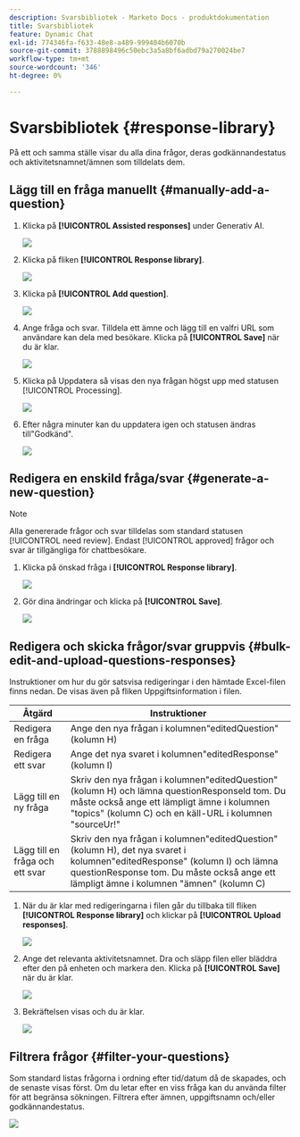 ```yaml
---
description: Svarsbibliotek - Marketo Docs - produktdokumentation
title: Svarsbibliotek
feature: Dynamic Chat
exl-id: 774346fa-f633-48e8-a489-999404b6070b
source-git-commit: 3788898496c50ebc3a5a8bf6adbd79a270024be7
workflow-type: tm+mt
source-wordcount: '346'
ht-degree: 0%

---
```


# Svarsbibliotek {#response-library}

På ett och samma ställe visar du alla dina frågor, deras godkännandestatus och aktivitetsnamnet/ämnen som tilldelats dem.

## Lägg till en fråga manuellt {#manually-add-a-question}

1. Klicka på **[!UICONTROL Assisted responses]** under Generativ AI.

   ![](assets/response-library-1.png)

1. Klicka på fliken **[!UICONTROL Response library]**.

   ![](assets/response-library-2.png)

1. Klicka på **[!UICONTROL Add question]**.

   ![](assets/response-library-3.png)

1. Ange fråga och svar. Tilldela ett ämne och lägg till en valfri URL som användare kan dela med besökare. Klicka på **[!UICONTROL Save]** när du är klar.

   ![](assets/response-library-4.png)

1. Klicka på Uppdatera så visas den nya frågan högst upp med statusen [!UICONTROL Processing].

   ![](assets/response-library-5.png)

1. Efter några minuter kan du uppdatera igen och statusen ändras till&quot;Godkänd&quot;.

   ![](assets/response-library-6.png)

## Redigera en enskild fråga/svar {#generate-a-new-question}

>[!NOTE]
>
>Alla genererade frågor och svar tilldelas som standard statusen [!UICONTROL need review]. Endast [!UICONTROL approved] frågor och svar är tillgängliga för chattbesökare.

1. Klicka på önskad fråga i **[!UICONTROL Response library]**.

   ![](assets/response-library-7.png)

1. Gör dina ändringar och klicka på **[!UICONTROL Save]**.

   ![](assets/response-library-8.png)

## Redigera och skicka frågor/svar gruppvis {#bulk-edit-and-upload-questions-responses}

Instruktioner om hur du gör satsvisa redigeringar i den hämtade Excel-filen finns nedan. De visas även på fliken Uppgiftsinformation i filen.

<table>
<thead>
  <tr>
    <th>Åtgärd</th>
    <th>Instruktioner</th>
  </tr>
</thead>
<tbody>
  <tr>
    <td>Redigera en fråga</td>
    <td>Ange den nya frågan i kolumnen"editedQuestion" (kolumn H)</td>
  </tr>
  <tr>
    <td>Redigera ett svar</td>
    <td>Ange det nya svaret i kolumnen"editedResponse" (kolumn I)</td>
  </tr>
  <tr>
    <td>Lägg till en ny fråga</td>
    <td>Skriv den nya frågan i kolumnen"editedQuestion" (kolumn H) och lämna questionResponseld tom. Du måste också ange ett lämpligt ämne i kolumnen "topics" (kolumn C) och en käll-URL i kolumnen "sourceUr!"</td>
  </tr>
  <tr>
    <td>Lägg till en fråga och ett svar</td>
    <td>Skriv den nya frågan i kolumnen"editedQuestion" (kolumn H), det nya svaret i kolumnen"editedResponse" (kolumn I) och lämna questionResponse tom. Du måste också ange ett lämpligt ämne i kolumnen "ämnen" (kolumn C)</td>
  </tr>
</tbody>
</table>

1. När du är klar med redigeringarna i filen går du tillbaka till fliken **[!UICONTROL Response library]** och klickar på **[!UICONTROL Upload responses]**.

   ![](assets/response-library-9.png)

1. Ange det relevanta aktivitetsnamnet. Dra och släpp filen eller bläddra efter den på enheten och markera den. Klicka på **[!UICONTROL Save]** när du är klar.

   ![](assets/response-library-10.png)

1. Bekräftelsen visas och du är klar.

   ![](assets/response-library-11.png)

## Filtrera frågor {#filter-your-questions}

Som standard listas frågorna i ordning efter tid/datum då de skapades, och de senaste visas först. Om du letar efter en viss fråga kan du använda filter för att begränsa sökningen. Filtrera efter ämnen, uppgiftsnamn och/eller godkännandestatus.

![](assets/response-library-12.png)
